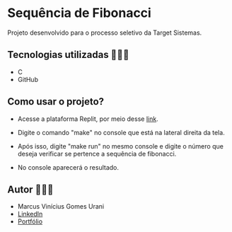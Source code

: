 # Sequência de Fibonacci

Projeto desenvolvido para o processo seletivo da Target Sistemas.

## Tecnologias utilizadas 👨🏽‍💻

 - C
 - GitHub

## Como usar o projeto?

 - Acesse a plataforma Replit, por meio desse [link](https://replit.com/join/oflidpqfsu-marcusurani).

 - Digite o comando "make" no console que está na lateral direita da tela.

 - Após isso, digite "make run" no mesmo console e digite o número que deseja verificar se pertence a sequência de fibonacci.

 - No console aparecerá o resultado.

## Autor 🙋🏻‍♂️

 - Marcus Vinícius Gomes Urani
 - [LinkedIn](https://linkedin.com/in/marcusurani)
 - [Portfólio](https://marcusurani.netlify.app)